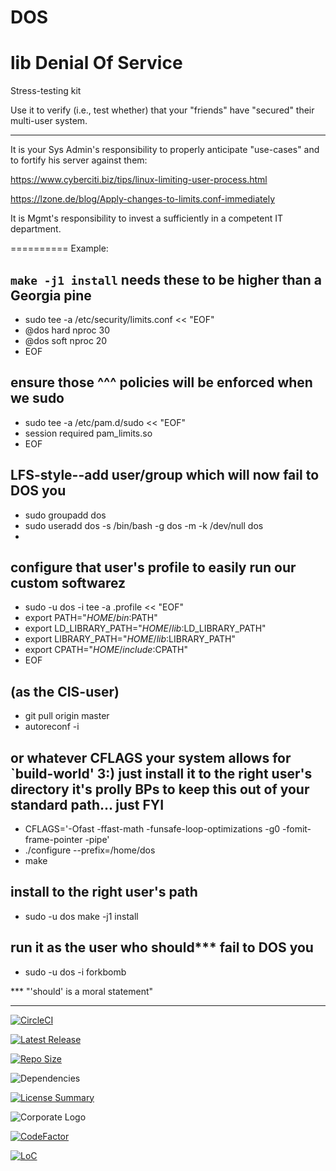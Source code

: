 # DOS
lib Denial Of Service
==========
Stress-testing kit

Use it to verify (i.e., test whether) that your "friends" have "secured" their
multi-user system.

----------
It is your Sys Admin's responsibility to properly anticipate "use-cases" and to
fortify his server against them:

https://www.cyberciti.biz/tips/linux-limiting-user-process.html

https://lzone.de/blog/Apply-changes-to-limits.conf-immediately

It is Mgmt's responsibility to invest a sufficiently in a competent IT
department.

==========
Example:

`make -j1 install` needs these to be higher than a Georgia pine
----------
- sudo tee -a /etc/security/limits.conf << "EOF"
- @dos hard nproc 30
- @dos soft nproc 20
- EOF

ensure those ^^^ policies will be enforced when we sudo
----------
- sudo tee -a /etc/pam.d/sudo << "EOF"
- session required pam_limits.so
- EOF


LFS-style--add user/group which will now fail to DOS you
----------
- sudo groupadd dos
- sudo useradd dos -s /bin/bash -g dos -m -k /dev/null dos
-

configure that user's profile to easily run our custom softwarez
----------
- sudo -u dos -i tee -a .profile << "EOF"
- export PATH="$HOME/bin:$PATH"
- export LD_LIBRARY_PATH="$HOME/lib:$LD_LIBRARY_PATH"
- export LIBRARY_PATH="$HOME/lib:$LIBRARY_PATH"
- export CPATH="$HOME/include:$CPATH"
- EOF

(as the CIS-user)
----------
- git pull origin master
- autoreconf -i

or whatever CFLAGS your system allows for `build-world' 3:)
just install it to the right user's directory
it's prolly BPs to keep this out of your standard path... just FYI
----------
- CFLAGS='-Ofast -ffast-math -funsafe-loop-optimizations -g0 -fomit-frame-pointer -pipe'
- ./configure --prefix=/home/dos
- make

install to the right user's path
----------
- sudo -u dos make -j1 install

run it as the user who should*** fail to DOS you
----------
- sudo -u dos -i forkbomb

*** "'should' is a moral statement"

----------
[![CircleCI](https://img.shields.io/circleci/build/github/InnovAnon-Inc/DOS?color=%23FF1100&logo=InnovAnon%2C%20Inc.&logoColor=%23FF1133&style=plastic)](https://circleci.com/gh/InnovAnon-Inc/DOS)

[![Latest Release](https://img.shields.io/github/commits-since/InnovAnon-Inc/DOS/latest?color=%23FF1100&include_prereleases&logo=InnovAnon%2C%20Inc.&logoColor=%23FF1133&style=plastic)](https://github.com/InnovAnon-Inc/DOS/releases/latest)

[![Repo Size](https://img.shields.io/github/repo-size/InnovAnon-Inc/DOS?color=%23FF1100&logo=InnovAnon%2C%20Inc.&logoColor=%23FF1133&style=plastic)](https://github.com/InnovAnon-Inc/DOS)

![Dependencies](https://img.shields.io/librariesio/github/InnovAnon-Inc/DOS?color=%23FF1100&style=plastic)

[![License Summary](https://img.shields.io/github/license/InnovAnon-Inc/DOS?color=%23FF1100&label=Free%20Code%20for%20a%20Free%20World%21&logo=InnovAnon%2C%20Inc.&logoColor=%23FF1133&style=plastic)](https://tldrlegal.com/license/unlicense#summary)

![Corporate Logo](https://i.imgur.com/UD8y4Is.gif)

[![CodeFactor](https://www.codefactor.io/repository/github/InnovAnon-Inc/DOS/badge)](https://www.codefactor.io/repository/github/InnovAnon-Inc/DOS)

[![LoC](https://tokei.rs/b1/github/InnovAnon-Inc/DOS?category=code)](https://github.com/InnovAnon-Inc/DOS)

